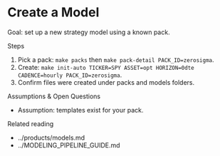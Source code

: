 # Create a Model

Goal: set up a new strategy model using a known pack.

Steps
1) Pick a pack: `make packs` then `make pack-detail PACK_ID=zerosigma`.
2) Create: `make init-auto TICKER=SPY ASSET=opt HORIZON=0dte CADENCE=hourly PACK_ID=zerosigma`.
3) Confirm files were created under packs and models folders.

Assumptions & Open Questions
- Assumption: templates exist for your pack.

Related reading
- ../products/models.md
- ../MODELING_PIPELINE_GUIDE.md
